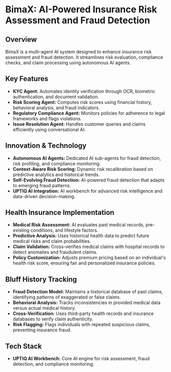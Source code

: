 # BimaX: AI-Powered Insurance Risk Assessment and Fraud Detection

## Overview
BimaX is a multi-agent AI system designed to enhance insurance risk assessment and fraud detection. It streamlines risk evaluation, compliance checks, and claim processing using autonomous AI agents.

## Key Features
- **KYC Agent:** Automates identity verification through OCR, biometric authentication, and document validation.
- **Risk Scoring Agent:** Computes risk scores using financial history, behavioral analysis, and fraud indicators.
- **Regulatory Compliance Agent:** Monitors policies for adherence to legal frameworks and flags violations.
- **Issue Resolution Agent:** Handles customer queries and claims efficiently using conversational AI.

## Innovation & Technology
- **Autonomous AI Agents:** Dedicated AI sub-agents for fraud detection, risk profiling, and compliance monitoring.
- **Context-Aware Risk Scoring:** Dynamic risk recalibration based on predictive analytics and historical trends.
- **Self-Evolving Fraud Detection:** AI-powered fraud detection that adapts to emerging fraud patterns.
- **UPTIQ AI Integration:** AI workbench for advanced risk intelligence and data-driven decision-making.

## Health Insurance Implementation
- **Medical Risk Assessment:** AI evaluates past medical records, pre-existing conditions, and lifestyle factors.
- **Predictive Analysis:** Uses historical health data to predict future medical risks and claim probabilities.
- **Claim Validation:** Cross-verifies medical claims with hospital records to detect anomalies and fraudulent claims.
- **Policy Customization:** Adjusts premium pricing based on an individual's health risk score, ensuring fair and personalized insurance policies.

## Bluff History Tracking
- **Fraud Detection Model:** Maintains a historical database of past claims, identifying patterns of exaggerated or false claims.
- **Behavioral Analysis:** Tracks inconsistencies in provided medical data versus actual medical history.
- **Cross-Verification:** Uses third-party health records and insurance databases to verify claim authenticity.
- **Risk Flagging:** Flags individuals with repeated suspicious claims, preventing insurance fraud.

## Tech Stack
- **UPTIQ AI Workbench:** Core AI engine for risk assessment, fraud detection, and compliance monitoring.
